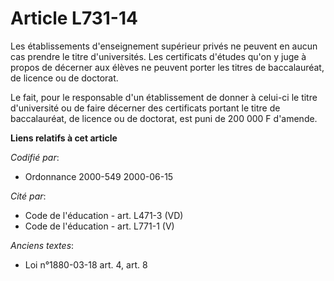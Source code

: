 # Article L731-14

Les établissements d'enseignement supérieur privés ne peuvent en aucun cas prendre le titre d'universités. Les certificats
d'études qu'on y juge à propos de décerner aux élèves ne peuvent porter les titres de baccalauréat, de licence ou de
doctorat.

Le fait, pour le responsable d'un établissement de donner à celui-ci le titre d'université ou de faire décerner des
certificats portant le titre de baccalauréat, de licence ou de doctorat, est puni de 200 000 F d'amende.

**Liens relatifs à cet article**

_Codifié par_:

  - Ordonnance 2000-549 2000-06-15

_Cité par_:

  - Code de l'éducation - art. L471-3 (VD)
  - Code de l'éducation - art. L771-1 (V)

_Anciens textes_:

  - Loi n°1880-03-18 art. 4, art. 8
